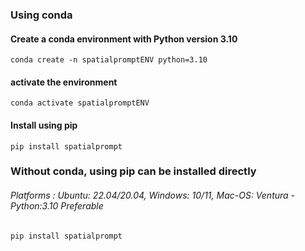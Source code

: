 ### Using conda
#### Create a conda environment with Python version 3.10
    conda create -n spatialpromptENV python=3.10
#### activate the environment
    conda activate spatialpromptENV
#### Install using pip
    pip install spatialprompt

### Without conda, using pip can be installed directly 
###### Platforms : Ubuntu: 22.04/20.04, Windows: 10/11, Mac-OS: Ventura - Python:3.10 Preferable
    pip install spatialprompt
